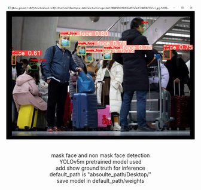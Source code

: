 <div align="center">
<p>
<img width="850" src="face_detection.png"></a>
</p>
<br>
<div>
mask face and non mask face detection<br>
YOLOv5m pretrained model used<br>
add show ground truth for inference<br>
default_path is "absoulte_path/Desktop/"<br>
save model in default_path/weights<br>
</div>